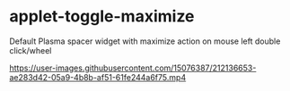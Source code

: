 # applet-toggle-maximize
Default Plasma spacer widget with maximize action on mouse left double click/wheel

https://user-images.githubusercontent.com/15076387/212136653-ae283d42-05a9-4b8b-af51-61fe244a6f75.mp4
